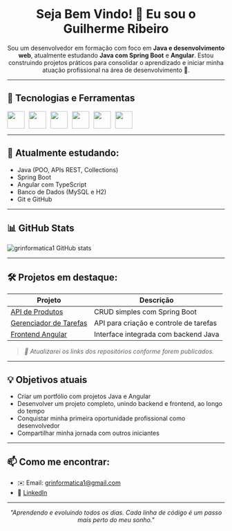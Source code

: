 <h1 align="center">Seja Bem Vindo! 👋 Eu sou o Guilherme Ribeiro</h1>

<p align="center">
Sou um desenvolvedor em formação com foco em <strong>Java e desenvolvimento web</strong>, atualmente estudando <strong>Java com Spring Boot</strong> e <strong>Angular</strong>. Estou construindo projetos práticos para consolidar o aprendizado e iniciar minha atuação profissional na área de desenvolvimento 🚀.
</p>

---

## 🧰 Tecnologias e Ferramentas

<div style="display: flex; gap: 10px;">
  <img src="https://cdn.jsdelivr.net/gh/devicons/devicon/icons/java/java-original.svg" width="40"/>
  <img src="https://cdn.jsdelivr.net/gh/devicons/devicon/icons/spring/spring-original.svg" width="40"/>
  <img src="https://cdn.jsdelivr.net/gh/devicons/devicon/icons/angularjs/angularjs-original.svg" width="40"/>
  <img src="https://cdn.jsdelivr.net/gh/devicons/devicon/icons/postgresql/postgresql-original.svg" width="40"/>
  <img src="https://cdn.jsdelivr.net/gh/devicons/devicon/icons/mysql/mysql-original.svg" width="40"/>
  <img src="https://cdn.jsdelivr.net/gh/devicons/devicon/icons/git/git-original.svg" width="40"/>
</div>

---

## 🧠 Atualmente estudando:
- Java (POO, APIs REST, Collections)
- Spring Boot
- Angular com TypeScript
- Banco de Dados (MySQL e H2)
- Git e GitHub

---

## 📊 GitHub Stats

![grinformatica1 GitHub stats](https://github-readme-stats.vercel.app/api?username=grinformatica1&show_icons=true&theme=default)


---

## 🛠 Projetos em destaque:

| Projeto | Descrição |
|--------|-----------|
| [API de Produtos](#) | CRUD simples com Spring Boot |
| [Gerenciador de Tarefas](#) | API para criação e controle de tarefas |
| [Frontend Angular](#) | Interface integrada com backend Java |

> *🔗 Atualizarei os links dos repositórios conforme forem publicados.*

---

## 💡 Objetivos atuais
- Criar um portfólio com projetos Java e Angular
- Desenvolver um projeto completo, unindo backend e frontend, ao longo do tempo
- Conquistar minha primeira oportunidade profissional como desenvolvedor
- Compartilhar minha jornada com outros iniciantes

---

## 📫 Como me encontrar:
- ✉️ Email: grinformatica1@gmail.com
- 💼 [LinkedIn](https://www.linkedin.com/in/guilherme-ribeiro-4692ab226/) 

---

<p align="center">
  <em>"Aprendendo e evoluindo todos os dias. Cada linha de código é um passo mais perto do meu sonho."</em>
</p>
